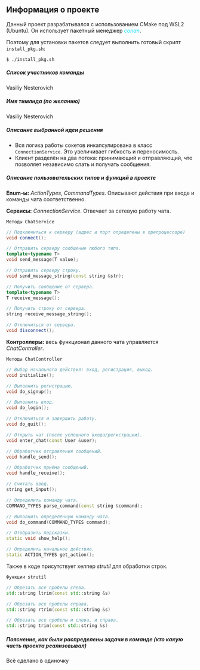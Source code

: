 ## Информация о проекте

Данный проект разрабатывался с использованием CMake под WSL2 (Ubuntu). Он использует пакетный
менеджер *<span style="color:#03dbfc">conan</span>*.

Поэтому для установки пакетов следует выполнить готовый скрипт `install_pkg.sh`:

```shell
$ ./install_pkg.sh
```

##### Список участников команды

Vasiliy Nesterovich

##### Имя тимлида (по желанию)

Vasiliy Nesterovich

##### Описание выбранной идеи решения

- Вся логика работы сокетов инкапсулирована в класс `ConnectionService`. Это увеличивает гибкость и переносимость.
- Клиент разделён на два потока: принимающий и отправляющий, что позволяет независимо слать и получать сообщения.

##### Описание пользовательских типов и функций в проекте

**Enum-ы:** _ActionTypes_, _CommandTypes_. Описывают действия при входе и команды чата соответственно.

**Сервисы:** _ConnectionService_. Отвечает за сетевую работу чата.

`Методы ChatService`

```c++
// Подключиться к серверу (адрес и порт определены в препроцессоре)
void connect();

// Отправить серверу сообщение любого типа.
template<typename T>
void send_message(T value);

// Отправить серверу строку.
void send_message_string(const string &str);

// Получить сообщение от сервера.
template<typename T>
T receive_message();

// Получить строку от сервера.
string receive_message_string();

// Отключиться от сервера.
void disconnect();
```

**Контроллеры:** весь функционал данного чата управляется _ChatController_.

`Методы ChatController`

```c++
// Выбор начального действия: вход, регистрация, выход.
void initialize();

// Выполнить регистрацию.
void do_signup();

// Выполнить вход.
void do_login();

// Отключиться и завершить работу.
void do_quit();

// Открыть чат (после успешного входа/регистрации).
void enter_chat(const User &user);

// Обработчик отправления сообщений.
void handle_send();

// Обработчик приёма сообщений.
void handle_receive();

// Считать ввод.
string get_input();

// Определить команду чата.
COMMAND_TYPES parse_command(const string &command);

// Выполнить определённую команду чата.
void do_command(COMMAND_TYPES command);

// Отобразить подсказки.
static void show_help();

// Определить начальное действие.
static ACTION_TYPES get_action();
```

Также в коде присутствует хелпер _strutil_ для обработки строк.

`Функции strutil`

```c++
// Обрезать все пробелы слева.
std::string ltrim(const std::string &s)

// Обрезать все пробелы справа.
std::string rtrim(const std::string &s)

// Обрезать все пробелы и слева, и справа.
std::string trim(const std::string &s)
```

##### Пояснение, как были распределены задачи в команде (кто какую часть проекта реализовывал)

Всё сделано в одиночку